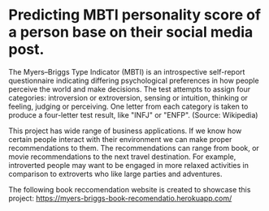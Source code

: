 # Predicting MBTI personality score of a person base on their social media post.

The Myers–Briggs Type Indicator (MBTI) is an introspective self-report questionnaire indicating differing psychological preferences in how people perceive the world and make decisions. The test attempts to assign four categories: introversion or extroversion, sensing or intuition, thinking or feeling, judging or perceiving. One letter from each category is taken to produce a four-letter test result, like "INFJ" or "ENFP". (Source: Wikipedia)

This project has wide range of business applications. If we know how certain people interact with their environment we can make proper recommendations to them. The recommendations can range from book, or movie recommendations to the next travel destination. For example, introverted people may want to be engaged in more relaxed activities in comparison to extroverts who like large parties and adventures.

The following book reccomendation website is created to showcase this project: https://myers-briggs-book-recomendatio.herokuapp.com/


